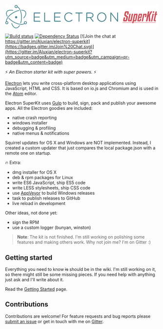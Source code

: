 ![Electron SuperKit Logo](docs/logo.png)

[![Build status](https://ci.appveyor.com/api/projects/status/7u19ki1r7pofwr25/branch/deploy?svg=true)](https://ci.appveyor.com/project/Aluxian/electron-superkit/branch/deploy)
[![Dependency Status](https://david-dm.org/Aluxian/electron-superkit/status.svg)](https://david-dm.org/Aluxian/electron-superkit#info=dependencies)
[![Join the chat at https://gitter.im/Aluxian/electron-superkit](https://badges.gitter.im/Join%20Chat.svg)](https://gitter.im/Aluxian/electron-superkit?utm_source=badge&utm_medium=badge&utm_campaign=pr-badge&utm_content=badge)

:zap: *An Electron starter kit with super powers.* :zap:

[Electron](http://electron.atom.io/) lets you write cross-platform desktop applications using JavaScript, HTML and CSS. It is based on io.js and Chromium and is used in the [Atom](https://atom.io/) editor.

Electron SuperKit uses [Gulp](http://gulpjs.com/) to build, sign, pack and publish your awesome apps. All the Electron goodies are included:

- native crash reporting
- windows installer
- debugging & profiling
- native menus & notifications

Squirrel updates for OS X and Windows are NOT implemented. Instead, I created a custom updater that just compares the local package.json with a remote one on startup.

:fire: Extra:

- dmg installer for OS X
- deb & rpm packages for Linux
- write ES6 JavaScript, ship ES5 code
- write LESS stylesheets, ship CSS code
- use [AppVeyor](http://www.appveyor.com/) to build Windows releases
- task to publish releases to GitHub
- live reload in development

Other ideas, not done yet:

- sign the RPM
- use a custom logger (bunyan, winston)

> **Note**: The kit is not finished. I'm still working on polishing some features and making others work. Why not join me? I'm on Gitter :)

## Getting started

Everything you need to know ~~is~~ should be in the wiki. I'm still working on it, so there might still be some missing pieces. If you need help with anything just ask and I'll write about it.

Read the [Getting Started](https://github.com/Aluxian/electron-superkit/wiki/Getting-Started) page.

## Contributions

Contributions are welcome! For feature requests and bug reports please [submit an issue](https://github.com/Aluxian/electron-superkit/issues) or get in touch with me on [Gitter](https://gitter.im/Aluxian/electron-superkit?utm_source=badge&utm_medium=badge&utm_campaign=pr-badge&utm_content=badge).
